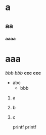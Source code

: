# a
## aa
#### aaaa
aaa
===
*bbb*
_bbb_
**ccc**
__ccc__

* abc
    * bbb

1. a
2. b
3. c

    printf
    printf